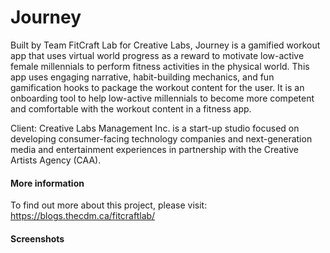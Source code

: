 # Journey
Built by Team FitCraft Lab for Creative Labs, Journey is a gamified workout app that uses virtual world progress as a reward to motivate low-active female millennials to perform fitness activities in the physical world. This app uses engaging narrative, habit-building mechanics, and fun gamification hooks to package the workout content for the user. It is an onboarding tool to help low-active millennials to become more competent and comfortable with the workout content in a fitness app.

Client: Creative Labs Management Inc. is a start-up studio focused on developing consumer-facing technology companies and next-generation media and entertainment experiences in partnership with the Creative Artists Agency (CAA).

#### More information
To find out more about this project, please visit: https://blogs.thecdm.ca/fitcraftlab/

#### Screenshots


